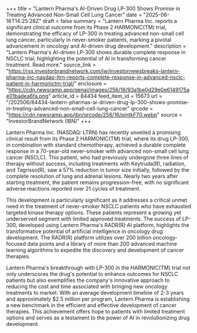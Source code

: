 +++
title = "Lantern Pharma's AI-Driven Drug LP-300 Shows Promise in Treating Advanced Non-Small Cell Lung Cancer"
date = "2025-06-16T14:25:28Z"
draft = false
summary = "Lantern Pharma Inc. reports a significant clinical outcome from its Phase 2 HARMONIC(TM) trial, demonstrating the efficacy of LP-300 in treating advanced non-small cell lung cancer, particularly in never-smoker patients, marking a pivotal advancement in oncology and AI-driven drug development."
description = "Lantern Pharma's AI-driven LP-300 shows durable complete response in NSCLC trial, highlighting the potential of AI in transforming cancer treatment. Read more."
source_link = "https://rss.investorbrandnetwork.com/iw/investornewsbreaks-lantern-pharma-inc-nasdaq-ltrn-reports-complete-response-in-advanced-nsclc-patient-in-harmonictm-trial/"
enclosure = "https://cdn.newsramp.app/genai/images/256/18/93a1be0d29e0e6149175ae01badea6fa.png"
article_id = 84434
feed_item_id = 15673
url = "/202506/84434-lantern-pharmas-ai-driven-drug-lp-300-shows-promise-in-treating-advanced-non-small-cell-lung-cancer"
qrcode = "https://cdn.newsramp.app/ibn/qrcode/256/16/pintkF70.webp"
source = "InvestorBrandNetwork (IBN)"
+++

<p>Lantern Pharma Inc. (NASDAQ: LTRN) has recently unveiled a promising clinical result from its Phase 2 HARMONIC(TM) trial, where its drug LP-300, in combination with standard chemotherapy, achieved a durable complete response in a 70-year-old never-smoker with advanced non-small cell lung cancer (NSCLC). This patient, who had previously undergone three lines of therapy without success, including treatments with Keytruda(R), radiation, and Tagrisso(R), saw a 57% reduction in tumor size initially, followed by the complete resolution of lung and adrenal lesions. Nearly two years after starting treatment, the patient remains progression-free, with no significant adverse reactions reported over 21 cycles of treatment.</p><p>This development is particularly significant as it addresses a critical unmet need in the treatment of never-smoker NSCLC patients who have exhausted targeted kinase therapy options. These patients represent a growing yet underserved segment with limited approved treatments. The success of LP-300, developed using Lantern Pharma's RADR(R) AI platform, highlights the transformative potential of artificial intelligence in oncology drug development. The RADR(R) platform utilizes over 200 billion oncology-focused data points and a library of more than 200 advanced machine learning algorithms to expedite the discovery and development of cancer therapies.</p><p>Lantern Pharma's breakthrough with LP-300 in the HARMONIC(TM) trial not only underscores the drug's potential to enhance outcomes for NSCLC patients but also exemplifies the company's innovative approach to reducing the cost and time associated with bringing new oncology treatments to market. With an average development timeline of 2-3 years and approximately $2.5 million per program, Lantern Pharma is establishing a new benchmark in the efficient and effective development of cancer therapies. This achievement offers hope to patients with limited treatment options and serves as a testament to the power of AI in revolutionizing drug development.</p>